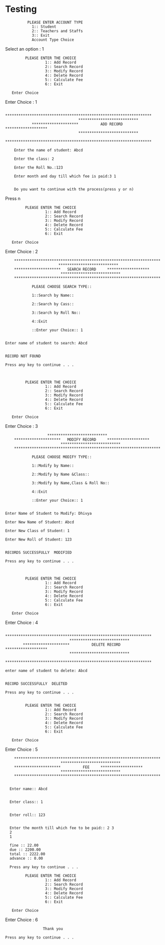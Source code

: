 # Testing
         
              PLEASE ENTER ACCOUNT TYPE
                1:: Student
                2:: Teachers and Staffs
                3:: Exit
                Account Type Choice

Select an option :
1

             PLEASE ENTER THE CHOICE
                      1:: Add Record
                      2:: Search Record
                      3:: Modify Record
                      4:: Delete Record
                      5:: Calculate Fee
                      6:: Exit

       Enter Choice


Enter Choice : 1

                     ******************************************************************
                                     ***************************
                *********************          ADD RECORD       *******************
                                     ***************************
                ******************************************************************

        Enter the name of student: Abcd

        Enter the class: 2

        Enter the Roll No.:123

        Enter month and day till which fee is paid:3 1


        Do you want to continue with the process(press y or n)
        
Press n


             PLEASE ENTER THE CHOICE
                      1:: Add Record
                      2:: Search Record
                      3:: Modify Record
                      4:: Delete Record
                      5:: Calculate Fee
                      6:: Exit

       Enter Choice


Enter Choice : 2


        ******************************************************************
                            ***************************
        *********************   SEARCH RECORD     *******************
                             ***************************
        ******************************************************************

                PLEASE CHOOSE SEARCH TYPE::

                1::Search by Name::

                2::Search by Cass::

                3::Search by Roll No::

                4::Exit

                ::Enter your Choice:: 1


    Enter name of student to search: Abcd


    RECORD NOT FOUND

    Press any key to continue . . .



             PLEASE ENTER THE CHOICE
                      1:: Add Record
                      2:: Search Record
                      3:: Modify Record
                      4:: Delete Record
                      5:: Calculate Fee
                      6:: Exit

       Enter Choice


Enter Choice : 3

                       ***************************
        *********************   MODIFY RECORD     *******************
                             ***************************
        ******************************************************************

                PLEASE CHOOSE MODIFY TYPE::

                1::Modify by Name::

                2::Modify by Name &Class::

                3::Modify by Name,Class & Roll No::

                4::Exit

                ::Enter your Choice:: 1


    Enter Name of Student to Modify: Dhivya

    Enter New Name of Student: Abcd

    Enter New Class of Student: 1

    Enter New Roll of Student: 123


    RECORDS SUCCESSFULLY  MODIFIED

    Press any key to continue . . .
    
    
    
             PLEASE ENTER THE CHOICE
                      1:: Add Record
                      2:: Search Record
                      3:: Modify Record
                      4:: Delete Record
                      5:: Calculate Fee
                      6:: Exit

       Enter Choice


Enter Choice : 4

            ******************************************************************
                                 ***************************
            *********************          DELETE RECORD     *******************
                                 ***************************
            ******************************************************************

    enter name of student to delete: Abcd


    RECORD SUCCESSFULLY  DELETED

    Press any key to continue . . .


             PLEASE ENTER THE CHOICE
                      1:: Add Record
                      2:: Search Record
                      3:: Modify Record
                      4:: Delete Record
                      5:: Calculate Fee
                      6:: Exit

       Enter Choice


Enter Choice : 5


        ******************************************************************
                             ***************************
        *********************          FEE     *******************
                             ***************************
        ******************************************************************


      Enter name:: Abcd


      Enter class:: 1


      Enter roll:: 123


      Enter the month till which fee to be paid:: 2 3
      2
      1

      fine :: 22.00
      due :: 2200.00
      total :: 2222.00
      advance :: 0.00

      Press any key to continue . . .

             PLEASE ENTER THE CHOICE
                      1:: Add Record
                      2:: Search Record
                      3:: Modify Record
                      4:: Delete Record
                      5:: Calculate Fee
                      6:: Exit

       Enter Choice


Enter Choice : 6


                     Thank you

    Press any key to continue . . .
